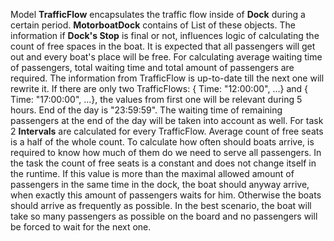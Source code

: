 Model **TrafficFlow** encapsulates the traffic flow inside of **Dock** during a certain period. **MotorboatDock** contains of List of these objects. The information if **Dock's Stop** is final or not, influences logic of calculating the count of free spaces in the boat. It is expected that all passengers will get out and every boat's place will be free. For calculating average waiting time of passengers, total waiting time and total amount of passengers are required. The information from TrafficFlow is up-to-date till the next one will rewrite it. If there are only two TrafficFlows: { Time: "12:00:00", ...} and { Time: "17:00:00", ...}, the values from first one will be relevant during 5 hours. End of the day is "23:59:59". The waiting time of remaining passengers at the end of the day will be taken into account as well. For task 2 **Intervals** are calculated for every TrafficFlow. Average count of free seats is a half of the whole count. To calculate how often should boats arrive, is required to know how much of them do we need to serve all passengers. In the task the count of free seats is a constant and does not change itself in the runtime. If this value is more than the maximal allowed amount of passengers in the same time in the dock, the boat should anyway arrive, when exactly this amount of passengers waits for him. Otherwise the boats should arrive as frequently as possible. In the best scenario, the boat will take so many passengers as possible on the board and no passengers will be forced to wait for the next one.